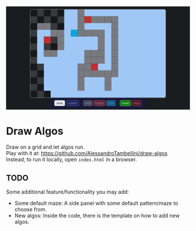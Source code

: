 ![example](example-new.webp)
# Draw Algos
Draw on a grid and let algos run.  
Play with it at: https://github.com/AlessandroTambellini/draw-algos  
Instead, to run it locally, open `index.html` in a browser.

## TODO
Some additional feature/functionality you may add:
- Some default maze:
    A side panel with some default pattern/maze to choose from.
- New algos:
    Inside the code, there is the template on how to add new algos.
